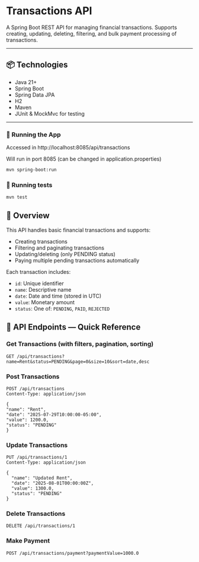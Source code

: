 # Transactions API

A Spring Boot REST API for managing financial transactions. Supports creating, updating, deleting, filtering, and bulk payment processing of transactions.

---
## 📦 Technologies

- Java 21+
- Spring Boot
- Spring Data JPA
- H2
- Maven
- JUnit & MockMvc for testing
---

### 🚀 Running the App
Accessed in http://localhost:8085/api/transactions

Will run in port 8085 (can be changed in application.properties)
```bash
mvn spring-boot:run
```

### 🧾 Running tests
```bash
mvn test
```


## 🧠 Overview

This API handles basic financial transactions and supports:

- Creating transactions
- Filtering and paginating transactions
- Updating/deleting (only PENDING status)
- Paying multiple pending transactions automatically

Each transaction includes:

- `id`: Unique identifier
- `name`: Descriptive name
- `date`: Date and time (stored in UTC)
- `value`: Monetary amount
- `status`: One of: `PENDING`, `PAID`, `REJECTED`

## 📌 API Endpoints — Quick Reference

### Get Transactions (with filters, pagination, sorting)
```http
GET /api/transactions?name=Rent&status=PENDING&page=0&size=10&sort=date,desc
```

###  Post Transactions
```http
POST /api/transactions
Content-Type: application/json

{
"name": "Rent",
"date": "2025-07-29T10:00:00-05:00",
"value": 1200.0,
"status": "PENDING"
}
```

### Update Transactions
```http
PUT /api/transactions/1
Content-Type: application/json

{
  "name": "Updated Rent",
  "date": "2025-08-01T00:00:00Z",
  "value": 1300.0,
  "status": "PENDING"
}
```

### Delete Transactions
```http
DELETE /api/transactions/1
```

### Make Payment
```http
POST /api/transactions/payment?paymentValue=1000.0
```
